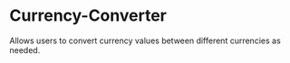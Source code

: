 # Currency-Converter
Allows users to convert currency values between different currencies as needed.
